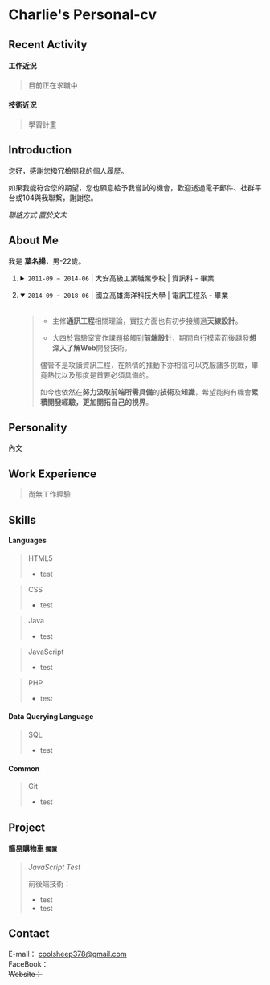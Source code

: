 # Charlie's Personal-cv

Recent Activity
---------------

#### 工作近況
> 目前正在求職中

#### 技術近況
> 學習計畫

Introduction
------------
您好，感謝您撥冗檢閱我的個人履歷。

如果我能符合您的期望，您也願意給予我嘗試的機會，歡迎透過電子郵件、社群平台或104與我聯繫，謝謝您。

*聯絡方式 置於文末*

About Me
--------

我是 <b>葉名揚</b>，男-22歲。
<ol>
  <li>
    <details>
      <summary>
        <code>2011-09 ~ 2014-06</code> | 大安高級工業職業學校 | 資訊科 - 畢業
      </summary><br>

> 接觸過 `C語言`、`Visual C#`、`Java`、`PHP` 等程式語言，對於<b>程式設計</b>或<b>語法使用</b>有基本的認知與概念。
    </details>
  </li>
  
  <li>
    <details open>
      <summary>
        <code>2014-09 ~ 2018-06</code> | 國立高雄海洋科技大學 | 電訊工程系 - 畢業
      </summary><br>
      
> * 主修<b>通訊工程</b>相關理論，實技方面也有初步接觸過<b>天線設計</b>。
>
> * 大四於實驗室實作課題接觸到<b>前端設計</b>，期間自行摸索而後越發<b>想深入了解Web</b>開發技術。
>
> 儘管不是攻讀資訊工程，在熱情的推動下亦相信可以克服諸多挑戰，畢竟熱忱以及態度是首要必須具備的。<br>
>
> 如今也依然在<b>努力汲取前端所需具備</b>的<b>技術</b>及<b>知識</b>，希望能夠有機會<b>累積開發經驗，更加開拓自己的視界</b>。
    </details>
  </li>
</ol>

Personality
-----------
內文

Work Experience
---------------
> 尚無工作經驗

Skills
------

#### Languages

> HTML5
> * test

> CSS
> * test 

> Java
> * test

> JavaScript
> * test

> PHP
> * test  

#### Data Querying Language <br> 

> SQL
> * test

#### Common

> Git
> * test

Project
-------

#### 簡易購物車 `擱置`

> []()
>
> _JavaScript Test_
>
> 前後端技術：
> * test
> * test

Contact
-------

E-mail： [coolsheep378@gmail.com](coolsheep378@gmail.com) <br>
FaceBook： []()                                           <br>
<del> Website：</del>
